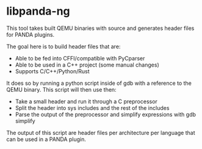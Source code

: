 # libpanda-ng

This tool takes built QEMU binaries with source and generates header files for PANDA plugins.

The goal here is to build header files that are:
- Able to be fed into CFFI/compatible with PyCparser
- Able to be used in a C++ project (some manual changes)
- Supports C/C++/Python/Rust

It does so by running a python script inside of gdb with a reference to the QEMU binary. This script will then use then:
- Take a small header and run it through a C preprocessor
- Split the header into sys includes and the rest of the includes
- Parse the output of the preprocessor and simplify expressions with gdb simplify

The output of this script are header files per architecture per language that can be used in a PANDA plugin.